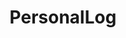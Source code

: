 ---
layout: posts_by_category
categories: PersonalLog
title: PersonalLog
permalink: /category/PersonalLog
---